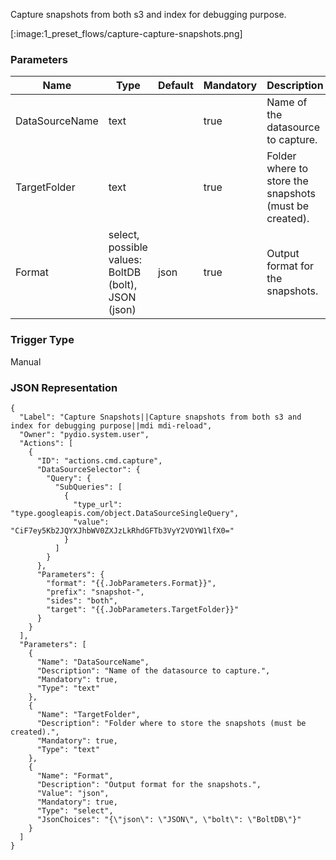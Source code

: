 
Capture snapshots from both s3 and index for debugging purpose.

[:image:1_preset_flows/capture-capture-snapshots.png]

### Parameters

|Name|Type|Default|Mandatory|Description|
|----|----|-------|---------|-----------|
|DataSourceName|text||true|Name of the datasource to capture.|
|TargetFolder|text||true|Folder where to store the snapshots (must be created).|
|Format|select, possible values: BoltDB (bolt), JSON (json)|json|true|Output format for the snapshots.|



### Trigger Type
Manual

### JSON Representation

```
{
  "Label": "Capture Snapshots||Capture snapshots from both s3 and index for debugging purpose||mdi mdi-reload",
  "Owner": "pydio.system.user",
  "Actions": [
    {
      "ID": "actions.cmd.capture",
      "DataSourceSelector": {
        "Query": {
          "SubQueries": [
            {
              "type_url": "type.googleapis.com/object.DataSourceSingleQuery",
              "value": "CiF7ey5Kb2JQYXJhbWV0ZXJzLkRhdGFTb3VyY2VOYW1lfX0="
            }
          ]
        }
      },
      "Parameters": {
        "format": "{{.JobParameters.Format}}",
        "prefix": "snapshot-",
        "sides": "both",
        "target": "{{.JobParameters.TargetFolder}}"
      }
    }
  ],
  "Parameters": [
    {
      "Name": "DataSourceName",
      "Description": "Name of the datasource to capture.",
      "Mandatory": true,
      "Type": "text"
    },
    {
      "Name": "TargetFolder",
      "Description": "Folder where to store the snapshots (must be created).",
      "Mandatory": true,
      "Type": "text"
    },
    {
      "Name": "Format",
      "Description": "Output format for the snapshots.",
      "Value": "json",
      "Mandatory": true,
      "Type": "select",
      "JsonChoices": "{\"json\": \"JSON\", \"bolt\": \"BoltDB\"}"
    }
  ]
}
```
